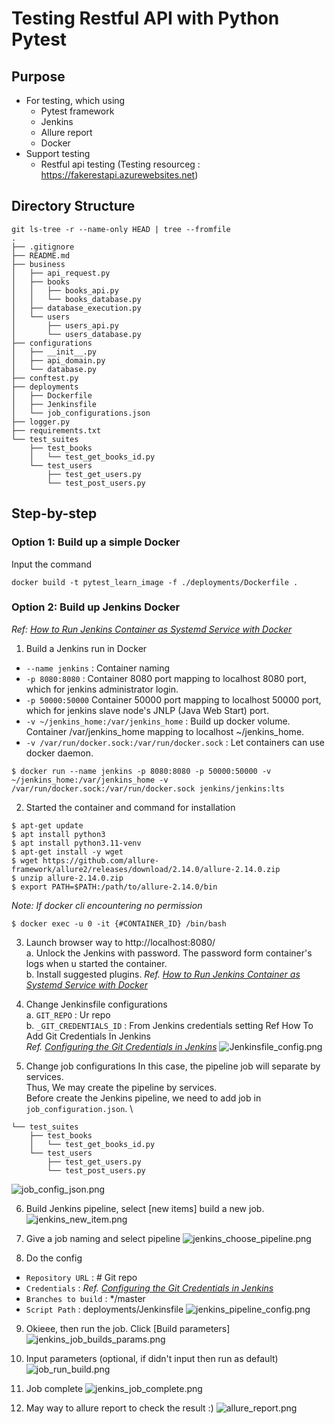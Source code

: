 # Testing Restful API with Python Pytest

## Purpose
- For testing, which using 
  - Pytest framework 
  - Jenkins 
  - Allure report 
  - Docker 
- Support testing 
  - Restful api testing (Testing resourceg : https://fakerestapi.azurewebsites.net)

## Directory Structure
```
git ls-tree -r --name-only HEAD | tree --fromfile
.
├── .gitignore
├── README.md
├── business
│   ├── api_request.py
│   ├── books
│   │   ├── books_api.py
│   │   └── books_database.py
│   ├── database_execution.py
│   └── users
│       ├── users_api.py
│       └── users_database.py
├── configurations
│   ├── __init__.py
│   ├── api_domain.py
│   └── database.py
├── conftest.py
├── deployments
│   ├── Dockerfile
│   ├── Jenkinsfile
│   └── job_configurations.json
├── logger.py
├── requirements.txt
└── test_suites
    ├── test_books
    │   └── test_get_books_id.py
    └── test_users
        ├── test_get_users.py
        └── test_post_users.py

```

## Step-by-step
### Option 1: Build up a simple Docker
Input the command
```
docker build -t pytest_learn_image -f ./deployments/Dockerfile .
```
### Option 2: Build up Jenkins Docker
_Ref: [How to Run Jenkins Container as Systemd Service with Docker](https://discuss.circleci.com/t/how-can-i-extract-the-junit-xml-files-from-within-a-docker-container-in-docker/24089/2)_
1. Build a Jenkins run in Docker
- `--name jenkins` : Container naming
- `-p 8080:8080` : Container 8080 port mapping to localhost 8080 port, which for jenkins administrator login.
- `-p 50000:50000` Container 50000 port mapping to localhost 50000 port, which for jenkins slave node's JNLP (Java Web Start) port.
- `-v ~/jenkins_home:/var/jenkins_home` : Build up docker volume. Container /var/jenkins_home mapping to localhost ~/jenkins_home.
- `-v /var/run/docker.sock:/var/run/docker.sock` : Let containers can use docker daemon.
```
$ docker run --name jenkins -p 8080:8080 -p 50000:50000 -v ~/jenkins_home:/var/jenkins_home -v /var/run/docker.sock:/var/run/docker.sock jenkins/jenkins:lts
```

2. Started the container and command for installation
```
$ apt-get update
$ apt install python3
$ apt install python3.11-venv
$ apt-get install -y wget
$ wget https://github.com/allure-framework/allure2/releases/download/2.14.0/allure-2.14.0.zip
$ unzip allure-2.14.0.zip
$ export PATH=$PATH:/path/to/allure-2.14.0/bin
```
_Note: If docker cli encountering no permission_
```
$ docker exec -u 0 -it {#CONTAINER_ID} /bin/bash
```

3. Launch browser way to http://localhost:8080/ \
a. Unlock the Jenkins with password. The password form container's logs when u started the container.\
b. Install suggested plugins.
_Ref. [How to Run Jenkins Container as Systemd Service with Docker](https://www.linuxtechi.com/run-jenkins-docker-container-systemd/)_

4. Change Jenkinsfile configurations \
a. `GIT_REPO` : Ur repo \
b. `_GIT_CREDENTIALS_ID` : From Jenkins credentials setting Ref How To Add Git Credentials In Jenkins \
_Ref. [Configuring the Git Credentials in Jenkins](https://medium.com/@nikhil.nagarajappa/configuring-the-git-credentials-in-jenkins-4b584a797b45)_
![Jenkinsfile_config.png](readme%2FJenkinsfile_config.png)

5. Change job configurations
In this case, the pipeline job will separate by services. \
Thus, We may create the pipeline by services. \
Before create the Jenkins pipeline, we need to add job in `job_configuration.json`. \ 
```
└── test_suites
    ├── test_books
    │   └── test_get_books_id.py
    └── test_users
        ├── test_get_users.py
        └── test_post_users.py
```
![job_config_json.png](readme%2Fjob_config_json.png)

6. Build Jenkins pipeline, select [new items] build a new job.
![jenkins_new_item.png](readme%2Fjenkins_new_item.png)

7. Give a job naming and select pipeline
![jenkins_choose_pipeline.png](readme%2Fjenkins_choose_pipeline.png)

8. Do the config
- `Repository URL` : # Git repo
- `Credentials` : _Ref. [Configuring the Git Credentials in Jenkins](https://medium.com/@nikhil.nagarajappa/configuring-the-git-credentials-in-jenkins-4b584a797b45)_
- `Branches to build` : */master
- `Script Path` : deployments/Jenkinsfile
![jenkins_pipeline_config.png](readme%2Fjenkins_pipeline_config.png)

9. Okieee, then run the job. Click [Build parameters]
![jenkins_job_builds_params.png](readme%2Fjenkins_job_builds_params.png)

10. Input parameters (optional, if didn't input then run as default)
![job_run_build.png](readme%2Fjob_run_build.png)

11. Job complete
![jenkins_job_complete.png](readme%2Fjenkins_job_complete.png)

12. May way to allure report to check the result :)
![allure_report.png](readme%2Fallure_report.png)
